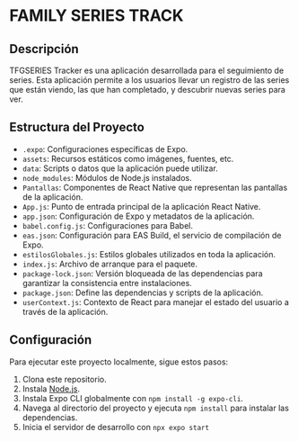 
# FAMILY SERIES TRACK

## Descripción
TFGSERIES Tracker es una aplicación desarrollada para el seguimiento de series. Esta aplicación permite a los usuarios llevar un registro de las series que están viendo, las que han completado, y descubrir nuevas series para ver.

## Estructura del Proyecto

- `.expo`: Configuraciones específicas de Expo.
- `assets`: Recursos estáticos como imágenes, fuentes, etc.
- `data`: Scripts o datos que la aplicación puede utilizar.
- `node_modules`: Módulos de Node.js instalados.
- `Pantallas`: Componentes de React Native que representan las pantallas de la aplicación.
- `App.js`: Punto de entrada principal de la aplicación React Native.
- `app.json`: Configuración de Expo y metadatos de la aplicación.
- `babel.config.js`: Configuraciones para Babel.
- `eas.json`: Configuración para EAS Build, el servicio de compilación de Expo.
- `estilosGlobales.js`: Estilos globales utilizados en toda la aplicación.
- `index.js`: Archivo de arranque para el paquete.
- `package-lock.json`: Versión bloqueada de las dependencias para garantizar la consistencia entre instalaciones.
- `package.json`: Define las dependencias y scripts de la aplicación.
- `userContext.js`: Contexto de React para manejar el estado del usuario a través de la aplicación.

## Configuración

Para ejecutar este proyecto localmente, sigue estos pasos:

1. Clona este repositorio.
2. Instala [Node.js](https://nodejs.org/).
3. Instala Expo CLI globalmente con `npm install -g expo-cli`.
4. Navega al directorio del proyecto y ejecuta `npm install` para instalar las dependencias.
5. Inicia el servidor de desarrollo con `npx expo start`



